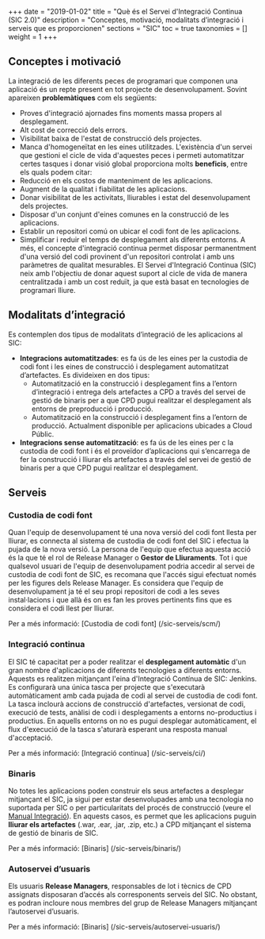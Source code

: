 +++
date        = "2019-01-02"
title       = "Què és el Servei d'Integració Continua (SIC 2.0)"
description = "Conceptes, motivació, modalitats d’integració i serveis que es proporcionen"
sections    = "SIC"
toc         = true
taxonomies  = []
weight 		= 1
+++


## Conceptes i motivació
La integració de les diferents peces de programari que componen una aplicació és un repte present en tot projecte de desenvolupament. 
Sovint apareixen **problemàtiques** com els següents:
- Proves d'integració ajornades fins moments massa propers al desplegament.
- Alt cost de correcció dels errors.
- Visibilitat baixa de l'estat de construcció dels projectes.
- Manca d'homogeneïtat en les eines utilitzades.
L'existència d'un servei que gestioni el cicle de vida d'aquestes peces i permeti automatitzar certes tasques i donar visió global proporciona molts **beneficis**, entre els quals podem citar:
- Reducció en els costos de manteniment de les aplicacions.
- Augment de la qualitat i fiabilitat de les aplicacions.
- Donar visibilitat de les activitats, lliurables i estat del desenvolupament dels projectes.
- Disposar d'un conjunt d'eines comunes en la construcció de les aplicacions.
- Establir un repositori comú on ubicar el codi font de les aplicacions.
- Simplificar i reduir el temps de desplegament als diferents entorns.
A més, el concepte d'integració continua permet disposar permanentment d'una versió del codi provinent d'un repositori controlat i amb uns paràmetres de qualitat mesurables.
El Servei d'Integració Continua (SIC) neix amb l'objectiu de donar aquest suport al cicle de vida de manera centralitzada i amb un cost reduït, ja que està basat en tecnologies de programari lliure.

## Modalitats d’integració
Es contemplen dos tipus de modalitats d’integració de les aplicacions al SIC:
- **Integracions automatitzades**: es fa ús de les eines per la custodia de codi font i les eines de construcció i desplegament automatitzat d’artefactes. Es divideixen en dos tipus:
	- Automatització en la construcció i desplegament fins a l’entorn d’integració i entrega dels artefactes a CPD a través del servei de gestió de binaris per a que CPD pugui realitzar el desplegament als entorns de preproducció i producció.
	- Automatització en la construcció i desplegament fins a l’entorn de producció. Actualment disponible per aplicacions ubicades a Cloud Públic.
- **Integracions sense automatització**: es fa ús de les eines per c la custodia de codi font i és el proveïdor d’aplicacions qui s’encarrega de fer la construcció i lliurar els artefactes a través del servei de gestió de binaris per a que CPD pugui realitzar el desplegament.

## Serveis

### Custodia de codi font
Quan l'equip de desenvolupament té una nova versió del codi font llesta per lliurar, es connecta al sistema de custodia de codi font del SIC i efectua la pujada de la nova versió. 
La persona de l'equip que efectua aquesta acció és la que té el rol de Release Manager o **Gestor de Lliuraments**. 
Tot i que qualsevol usuari de l'equip de desenvolupament podria accedir al servei de custodia de codi font de SIC, es recomana que l'accés sigui efectuat només per les figures dels Release Manager. Es considera que l'equip de desenvolupament ja té el seu propi repositori de codi a les seves instal·lacions i que allà és on es fan les proves pertinents fins que es considera el codi llest per lliurar.

Per a més informació: [Custodia de codi font] (/sic-serveis/scm/)

### Integració continua

El SIC té capacitat per a poder realitzar el **desplegament automàtic** d'un gran nombre d'aplicacions de diferents tecnologies a diferents entorns. 
Aquests es realitzen mitjançant l'eina d'Integració Contínua de SIC: Jenkins. Es configurarà una única tasca per projecte que s'executarà automàticament amb cada pujada de codi al servei de custodia de codi font. 
La tasca inclourà accions de construcció d'artefactes, versionat de codi, execució de tests, anàlisi de codi i desplegaments a entorns no-productius i productius. En aquells entorns on no es pugui desplegar automàticament, el flux d'execució de la tasca s'aturarà esperant una resposta manual d'acceptació.

Per a més informació: [Integració continua] (/sic-serveis/ci/)

### Binaris

No totes les aplicacions poden construir els seus artefactes a desplegar mitjançant el SIC, ja sigui per estar desenvolupades amb una tecnologia no suportada per SIC o per particularitats del procés de construcció (veure el [Manual Integració](/related/sic/manual-integracio.pdf)). 
En aquests casos, es permet que les aplicacions puguin **lliurar els artefactes** (.war, .ear, .jar, .zip, etc.) a CPD mitjançant el sistema de gestió de binaris de SIC. 

Per a més informació: [Binaris] (/sic-serveis/binaris/)


### Autoservei d’usuaris

Els usuaris **Release Managers**, responsables de lot i tècnics de CPD assignats disposaran d’accés als corresponents serveis del SIC. No obstant, es podran incloure nous membres del grup de Release Managers mitjançant l’autoservei d’usuaris.

Per a més informació: [Binaris] (/sic-serveis/autoservei-usuaris/)
